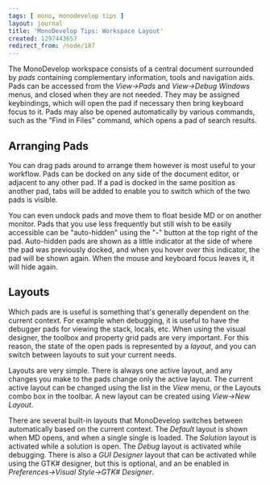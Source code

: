 ```yaml
---
tags: [ mono, monodevelop tips ]
layout: journal
title: 'MonoDevelop Tips: Workspace Layout'
created: 1297443657
redirect_from: /node/187
---
```

The MonoDevelop workspace consists of a central document surrounded by _pads_
containing complementary information, tools and navigation aids. Pads can be
accessed from the _View->Pads_ and _View->Debug Windows_ menus, and closed when
they are not needed. They may be assigned keybindings, which will open the pad
if necessary then bring keyboard focus to it. Pads may also be opened
automatically by various commands, such as the "Find in Files" command, which
opens a pad of search results.<!--break-->

## Arranging Pads

You can drag pads around to arrange them however is most useful to your
workflow. Pads can be docked on any side of the document editor, or adjacent to
any other pad. If a pad is docked in the same position as another pad, tabs will
be added to enable you to switch which of the two pads is visible.

You can even undock pads and move them to float beside MD or on another monitor.
Pads that you use less frequently but still wish to be easily accessible can be
"auto-hidden" using the "-" button at the top right of the pad. Auto-hidden pads
are shown as a little indicator at the side of where the pad was previously
docked, and when you hover over this indicator, the pad will be shown again.
When the mouse and keyboard focus leaves it, it will hide again.

## Layouts

Which pads are is useful is something that's generally dependent on the current
context. For example when debugging, it is useful to have the debugger pads for
viewing the stack, locals, etc. When using the visual designer, the toolbox and
property grid pads are very important. For this reason, the state of the open
pads is represented by a _layout_, and you can switch between layouts to suit
your current needs.

Layouts are very simple. There is always one active layout, and any changes you
make to the pads change only the active layout. The current active layout can be
changed using the list in the _View_ menu, or the Layouts combo box in the
toolbar. A new layout can be created using _View->New Layout_.

There are several built-in layouts that MonoDevelop switches between
automatically based on the current context. The *Default* layout is shown when
MD opens, and when a single single is loaded. The *Solution* layout is activated
while a solution is open. The _Debug_ layout is activated while debugging. There
is also a _GUI Designer_ layout that can be activated while using the GTK#
designer, but this is optional, and an be enabled in _Preferences->Visual
Style->GTK# Designer_.
